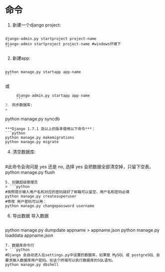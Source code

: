 # 命令
1. 新建一个django project:  
> ```python
    django-admin.py startproject project-name 
    django-admin startproject project-name #windows环境下
    ```
2. 新建app:   
> ```python
    python manage.py startapp app-name
    ```
或 
```python
     django-admin.py startapp app-name
     ```     
3. 同步数据库:   
> 
```
python manage.py syncdb
```   
***Django 1.7.1 及以上的版本使用以下命令***：  
```python
python manage.py makemigrations
python manage.py migrate
```
4. 清空数据库:   
> ```python
#此命令会询问是 yes 还是 no, 选择 yes 会把数据全部清空掉，只留下空表。
python manage.py flush
```
5. 创建超级管理员
> ```python
#按照提示输入用户名和对应的密码就好了邮箱可以留空，用户名和密码必填
python manage.py createsuperuser
#修改 用户密码可以用：
python manage.py changepassword username
```
6. 导出数据 导入数据
> ```python
python manage.py dumpdate appname > appname.json
python manage.py loaddata appname.json
```
7. 数据库命令行
> ```python
#Django 会自动进入在settings.py中设置的数据库，如果是 MySQL 或 postgreSQL 会要求输入数据库用户密码。在这个终端可以执行数据库的SQL语句。
python manage.py dbshell
```
